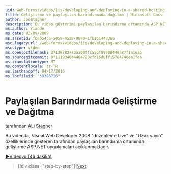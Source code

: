 ```yaml
---
uid: web-forms/videos/iis/developing-and-deploying-in-a-shared-hosting
title: Geliştirme ve paylaşılan barındırmada dağıtma | Microsoft Docs
author: JoeStagner
description: Bu video gösterimi paylaşılan barındırma ortamında ASP.NET uygulamalar geliştirmeye tanıtmaktadır &quot;canlı düzenleme&quot; ve &quot;uzak yayın &...
ms.author: riande
ms.date: 03/09/2009
ms.assetid: fb6b54c6-5459-4528-98a0-1fb16144836a
msc.legacyurl: /web-forms/videos/iis/developing-and-deploying-in-a-shared-hosting
msc.type: video
ms.openlocfilehash: 27139782772aa00ffc556f89908449a87f1a1ea5
ms.sourcegitcommit: 0f1119340e4464720cfd16d0ff15764746ea1fea
ms.translationtype: MT
ms.contentlocale: tr-TR
ms.lasthandoff: 04/17/2019
ms.locfileid: "59386716"
---
```

# <a name="developing-and-deploying-in-a-shared-hosting"></a>Paylaşılan Barındırmada Geliştirme ve Dağıtma

tarafından [ALi Stagner](https://github.com/JoeStagner)

Bu videoda, Visual Web Developer 2008 "düzenleme Live" ve "Uzak yayın" özelliklerinde gösteren tarafından paylaşılan barındırma ortamında geliştirme ASP.NET uygulamaları açıklanmaktadır.

[&#9654;Videoyu (46 dakika)](https://channel9.msdn.com/Blogs/ASP-NET-Site-Videos/developing-and-deploying-in-a-shared-hosting)

> [!div class="step-by-step"]
> [Next](working-with-iis7-deligated-admin.md)
